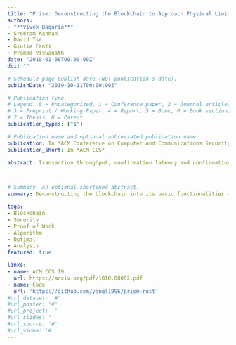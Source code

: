 ```yaml
---
title: "Prism: Deconstructing the Blockchain to Approach Physical Limits"
authors:
- "**Vivek Bagaria**"
- Sreeram Kannan
- David Tse
- Giulia Fanti
- Pramod Viswanath
date: "2018-01-08T00:00:00Z"
doi: ""

# Schedule page publish date (NOT publication's date).
publishDate: "2019-10-11T00:00:00Z"

# Publication type.
# Legend: 0 = Uncategorized, 1 = Conference paper, 2 = Journal article,
# 3 = Preprint / Working Paper, 4 = Report, 5 = Book, 6 = Book section,
# 7 = Thesis, 8 = Patent
publication_types: ["1"]

# Publication name and optional abbreviated publication name.
publication: In *ACM Conference on Computer and Communications Security*
publication_short: In *ACM CCS*

abstract: Transaction throughput, confirmation latency and confirmation reliability are fundamental performance measures of any blockchain system in addition to its security. In a decentralized setting, these measures are limited by two underlying physical network attributes - communication capacity and speed-of-light propagation delay. Existing systems operate far away from these physical limits. In this work we introduce Prism, a new proof-of-work blockchain protocol, which can achieve '1') security against up to '50'% adversarial hashing power, '2') optimal throughput up to the capacity C of the network, '3') confirmation latency for honest transactions proportional to the propagation delay D, with confirmation error probability exponentially small in CD , '4') eventual total ordering of all transactions. Our approach to the design of this protocol is based on deconstructing the blockchain into its basic functionalities and systematically scaling up these functionalities to approach their physical limits.



# Summary. An optional shortened abstract.
summary: Deconstructing the blockchain into its basic functionalities and systematically scaling up these to acheive optimal security, throughput and near optimal latency.

tags:
- Blockchain
- Security
- Proof of Work
- Algorithm
- Optimal
- Analysis
featured: true

links:
- name: ACM CCS 19
  url: https://arxiv.org/pdf/1810.08092.pdf
- name: Code
  url: 'https://github.com/yangl1996/prism-rust'
#url_dataset: '#'
#url_poster: '#'
#url_project: ''
#url_slides: ''
#url_source: '#'
#url_video: '#'
---
```



